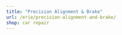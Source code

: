 ```yaml
---
title: "Precision Alignment & Brake"
url: /erie/precision-alignment-and-brake/
shop: car repair
---
```

